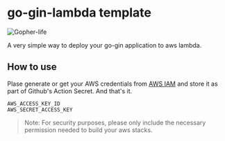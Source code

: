 # go-gin-lambda template

![Gopher-life](https://blog.iamkel.net/assets/blog/go-lang/go-life.png)

A very simple way to deploy your go-gin application to aws lambda.

## How to use

Plase generate or get your AWS credentials from [AWS IAM](https://us-east-1.console.aws.amazon.com/iamv2/home?region=ap-southeast-2#/home) and store it as part of Github's Action Secret. And that's it. 

```
AWS_ACCESS_KEY_ID
AWS_SECRET_ACCESS_KEY
```

> Note: For security purposes, please only include the necessary permission needed to build your aws stacks.
